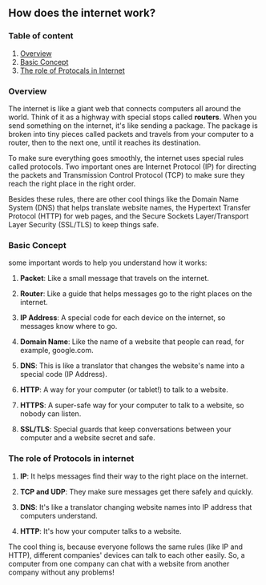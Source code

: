 ## How does the internet work?

### Table of content
1. [Overview](#overview)
2. [Basic Concept](#basic-concept)
3. [The role of Protocals in Internet](#the-role-of-protocols-in-internet)

### Overview
The internet is like a giant web that connects computers all around the world. Think of it as a highway with special stops called **routers**. When you send something on the internet, it's like sending a package. The package is broken into tiny pieces called packets and travels from your computer to a router, then to the next one, until it reaches its destination.

To make sure everything goes smoothly, the internet uses special rules called protocols. Two important ones are Internet Protocol (IP) for directing the packets and Transmission Control Protocol (TCP) to make sure they reach the right place in the right order.

Besides these rules, there are other cool things like the Domain Name System (DNS) that helps translate website names, the Hypertext Transfer Protocol (HTTP) for web pages, and the Secure Sockets Layer/Transport Layer Security (SSL/TLS) to keep things safe.

### Basic Concept
some important words to help you understand how it works:

1. **Packet**: Like a small message that travels on the internet.

2. **Router**: Like a guide that helps messages go to the right places on the internet.

3. **IP Address**: A special code for each device on the internet, so messages know where to go.

4. **Domain Name**: Like the name of a website that people can read, for example, google.com.

5. **DNS**: This is like a translator that changes the website's name into a special code (IP Address).

6. **HTTP**: A way for your computer (or tablet!) to talk to a website.

7. **HTTPS**: A super-safe way for your computer to talk to a website, so nobody can listen.

8. **SSL/TLS**: Special guards that keep conversations between your computer and a website secret and safe.

### The role of Protocols in internet
1. **IP**: It helps messages find their way to the right place on the internet.

2. **TCP and UDP**: They make sure messages get there safely and quickly.

3. **DNS**: It's like a translator changing website names into IP address that computers understand.

4. **HTTP**: It's how your computer talks to a website.

The cool thing is, because everyone follows the same rules (like IP and HTTP), different companies' devices can talk to each other easily. So, a computer from one company can chat with a website from another company without any problems!

